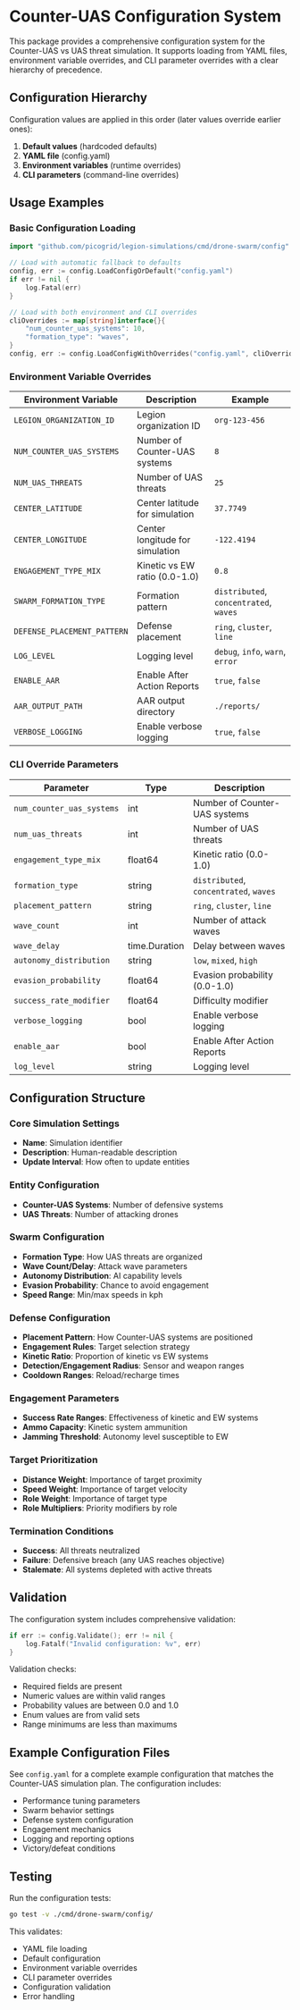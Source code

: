 # Counter-UAS Configuration System

This package provides a comprehensive configuration system for the Counter-UAS vs UAS threat simulation. It supports loading from YAML files, environment variable overrides, and CLI parameter overrides with a clear hierarchy of precedence.

## Configuration Hierarchy

Configuration values are applied in this order (later values override earlier ones):

1. **Default values** (hardcoded defaults)
2. **YAML file** (config.yaml)
3. **Environment variables** (runtime overrides)
4. **CLI parameters** (command-line overrides)

## Usage Examples

### Basic Configuration Loading

```go
import "github.com/picogrid/legion-simulations/cmd/drone-swarm/config"

// Load with automatic fallback to defaults
config, err := config.LoadConfigOrDefault("config.yaml")
if err != nil {
    log.Fatal(err)
}

// Load with both environment and CLI overrides
cliOverrides := map[string]interface{}{
    "num_counter_uas_systems": 10,
    "formation_type": "waves",
}
config, err := config.LoadConfigWithOverrides("config.yaml", cliOverrides)
```

### Environment Variable Overrides

| Environment Variable | Description | Example |
|---------------------|-------------|---------|
| `LEGION_ORGANIZATION_ID` | Legion organization ID | `org-123-456` |
| `NUM_COUNTER_UAS_SYSTEMS` | Number of Counter-UAS systems | `8` |
| `NUM_UAS_THREATS` | Number of UAS threats | `25` |
| `CENTER_LATITUDE` | Center latitude for simulation | `37.7749` |
| `CENTER_LONGITUDE` | Center longitude for simulation | `-122.4194` |
| `ENGAGEMENT_TYPE_MIX` | Kinetic vs EW ratio (0.0-1.0) | `0.8` |
| `SWARM_FORMATION_TYPE` | Formation pattern | `distributed`, `concentrated`, `waves` |
| `DEFENSE_PLACEMENT_PATTERN` | Defense placement | `ring`, `cluster`, `line` |
| `LOG_LEVEL` | Logging level | `debug`, `info`, `warn`, `error` |
| `ENABLE_AAR` | Enable After Action Reports | `true`, `false` |
| `AAR_OUTPUT_PATH` | AAR output directory | `./reports/` |
| `VERBOSE_LOGGING` | Enable verbose logging | `true`, `false` |

### CLI Override Parameters

| Parameter | Type | Description |
|-----------|------|-------------|
| `num_counter_uas_systems` | int | Number of Counter-UAS systems |
| `num_uas_threats` | int | Number of UAS threats |
| `engagement_type_mix` | float64 | Kinetic ratio (0.0-1.0) |
| `formation_type` | string | `distributed`, `concentrated`, `waves` |
| `placement_pattern` | string | `ring`, `cluster`, `line` |
| `wave_count` | int | Number of attack waves |
| `wave_delay` | time.Duration | Delay between waves |
| `autonomy_distribution` | string | `low`, `mixed`, `high` |
| `evasion_probability` | float64 | Evasion probability (0.0-1.0) |
| `success_rate_modifier` | float64 | Difficulty modifier |
| `verbose_logging` | bool | Enable verbose logging |
| `enable_aar` | bool | Enable After Action Reports |
| `log_level` | string | Logging level |

## Configuration Structure

### Core Simulation Settings
- **Name**: Simulation identifier
- **Description**: Human-readable description
- **Update Interval**: How often to update entities

### Entity Configuration
- **Counter-UAS Systems**: Number of defensive systems
- **UAS Threats**: Number of attacking drones

### Swarm Configuration
- **Formation Type**: How UAS threats are organized
- **Wave Count/Delay**: Attack wave parameters
- **Autonomy Distribution**: AI capability levels
- **Evasion Probability**: Chance to avoid engagement
- **Speed Range**: Min/max speeds in kph

### Defense Configuration
- **Placement Pattern**: How Counter-UAS systems are positioned
- **Engagement Rules**: Target selection strategy
- **Kinetic Ratio**: Proportion of kinetic vs EW systems
- **Detection/Engagement Radius**: Sensor and weapon ranges
- **Cooldown Ranges**: Reload/recharge times

### Engagement Parameters
- **Success Rate Ranges**: Effectiveness of kinetic and EW systems
- **Ammo Capacity**: Kinetic system ammunition
- **Jamming Threshold**: Autonomy level susceptible to EW

### Target Prioritization
- **Distance Weight**: Importance of target proximity
- **Speed Weight**: Importance of target velocity
- **Role Weight**: Importance of target type
- **Role Multipliers**: Priority modifiers by role

### Termination Conditions
- **Success**: All threats neutralized
- **Failure**: Defensive breach (any UAS reaches objective)
- **Stalemate**: All systems depleted with active threats

## Validation

The configuration system includes comprehensive validation:

```go
if err := config.Validate(); err != nil {
    log.Fatalf("Invalid configuration: %v", err)
}
```

Validation checks:
- Required fields are present
- Numeric values are within valid ranges
- Probability values are between 0.0 and 1.0
- Enum values are from valid sets
- Range minimums are less than maximums

## Example Configuration Files

See `config.yaml` for a complete example configuration that matches the Counter-UAS simulation plan. The configuration includes:

- Performance tuning parameters
- Swarm behavior settings
- Defense system configuration
- Engagement mechanics
- Logging and reporting options
- Victory/defeat conditions

## Testing

Run the configuration tests:

```bash
go test -v ./cmd/drone-swarm/config/
```

This validates:
- YAML file loading
- Default configuration
- Environment variable overrides
- CLI parameter overrides
- Configuration validation
- Error handling